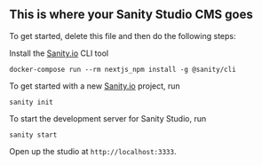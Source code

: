 ## This is where your Sanity Studio CMS goes

To get started, delete this file and then do the following steps:

Install the [Sanity.io](https://www.sanity.io/docs) CLI tool

```
docker-compose run --rm nextjs_npm install -g @sanity/cli
```

To get started with a new [Sanity.io](https://www.sanity.io/docs) project, run

```
sanity init
```

To start the development server for Sanity Studio, run

```
sanity start
```

Open up the studio at `http://localhost:3333`.
